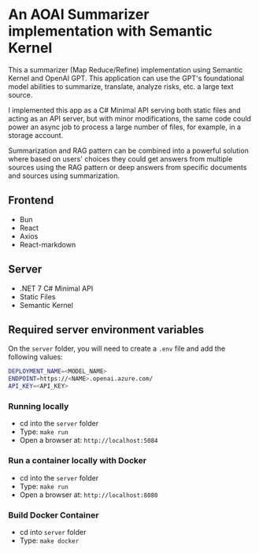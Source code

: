 # An AOAI Summarizer implementation with Semantic Kernel

This a summarizer (Map Reduce/Refine) implementation using Semantic Kernel and OpenAI GPT. This application can use the GPT's foundational model abilities to summarize, translate, analyze risks, etc. a large text source.

I implemented this app as a C# Minimal API serving both static files and acting as an API server, but with minor modifications, the same code could power an async job to process a large number of files, for example, in a storage account.

Summarization and RAG pattern can be combined into a powerful solution where based on users' choices they could get answers from multiple sources using the RAG pattern or deep answers from specific documents and sources using summarization.

## Frontend

- Bun
- React
- Axios
- React-markdown

## Server

- .NET 7 C# Minimal API
- Static Files
- Semantic Kernel

## Required server environment variables

On the `server` folder, you will need to create a `.env` file and add the following values:

```bash
DEPLOYMENT_NAME=<MODEL_NAME>
ENDPOINT=https://<NAME>.openai.azure.com/
API_KEY=<API_KEY>
```

### Running locally

- cd into the `server` folder
- Type: `make run`
- Open a browser at: `http://localhost:5084`

### Run a container locally with Docker

- cd into the `server` folder
- Type: `make run`
- Open a browser at: `http://localhost:8080`

### Build Docker Container

- cd into `server` folder
- Type: `make docker`
